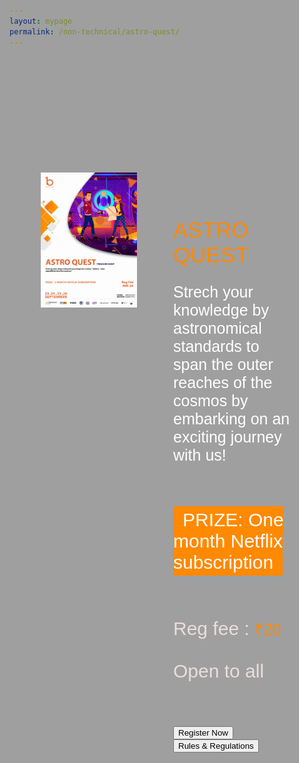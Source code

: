 ```yaml
---
layout: mypage
permalink: /non-technical/astro-quest/
---
```

<style>

body{
    color: #ffffff;
}

.container-ideathon{
    margin-top: 200px;
    margin-left: auto;
    margin-right: auto;
    display: grid;
    grid-template-columns: 1fr 1fr;
    max-width: 80%;
    column-gap: 20px;
    margin-bottom: 100px;
}

.boxes img{
    max-width: 80%;
    justify-self: center;
}
.boxes p{
    font-size: 25px;
    font-family: Verdana, Geneva, Tahoma, sans-serif;
    font-weight: 100;
}
.boxes h4{
    font-family: Verdana, Geneva, Tahoma, sans-serif;
    color: #ecdddd;
    font-size: 30px;
    margin-bottom: 20px;
    padding-top: 30px;
    font-weight: 400;
}
.boxes h5{
    color: #ffffff;
    font-size: 20px;
    font-weight: 300;
    padding-top: 30px;
}
#prize{
    font-family: Arial, Helvetica, sans-serif;
    background-color: #ff8900;
    padding:5px 15px;
    color: #ffffff;
}
.date-sub{
    color: #ff8900;
    font-family: monospace;
    letter-spacing: .0001rem;
}
.boxes:nth-child(3){
    margin-top: 80px;
    margin-bottom: 200px;
    
    justify-self: center;
}

.ab{
    color: #ff8900;
    font-size: 25px;
    font-weight: 200;
}
.c{
    font-size: 35px;
}
@media(max-width: 767px){
    .container-ideathon{
        grid-template-columns: 1fr;

    }
    .boxes img{
        max-width: 100%;
    }

    .boxes h4{
        font-size: 22px;
        font-weight: 200;
        color: #ffffff;
    }
    .container-ideathon .boxes:nth-child(1){
        display: block;
    }
    .c{
        font-size: 30px;
    }
}
.btn-01{
    margin-right: 50px;
}
#canvas {
        width: 100%;
        min-height: 500vh;
        background: #121212;
        background-image: url('/static/images/old-map.jpg');
        background-size: contain;
        position:absolute;
        left:0;
        top:0;
        position: fixed;
        z-index:-1;
        opacity: .4;
    }
</style>

<canvas id="canvas"></canvas>
<div class="container-ideathon">
    <div class="boxes">
        <img src="/static/images/Astro quest_Final.jpg" alt="poster">
    </div>
    <div class="boxes">
        <h4><span class="ab c">ASTRO QUEST</span></h4>
        <p>Strech your knowledge by astronomical standards to span the outer reaches of the cosmos by embarking on an exciting journey with us!</p>
        <h4><span id="prize">PRIZE: One month Netflix subscription</span></h4>
        <h4>Reg fee : <span class="ab">₹20 </span> <br><br>
            Open to all <br><br>
            </h4><br>
            <a href="https://rzp.io/l/bitfliptreasurehunt"><button class="btn-01">Register Now</button></a>
            <a href="/static/BITFLIP_ASTRO QUEST_GENERAL INSTRUCTIONS.pdf"><button class="btn-01">Rules & Regulations</button></a>
    </div>
</div>

<script>
    var Canvas = document.getElementById('canvas');
var ctx = Canvas.getContext('2d');

var resize = function() {
    Canvas.width = Canvas.clientWidth;
    Canvas.height = Canvas.clientHeight;
};
window.addEventListener('resize', resize);
resize();

var elements = [];
var presets = {};

presets.o = function (x, y, s, dx, dy) {
    return {
        x: x,
        y: y,
        r: 12 * s,
        w: 5 * s,
        dx: dx,
        dy: dy,
        draw: function(ctx, t) {
            this.x += this.dx;
            this.y += this.dy;
            
            ctx.beginPath();
            ctx.arc(this.x + + Math.sin((50 + x + (t / 10)) / 100) * 3, this.y + + Math.sin((45 + x + (t / 10)) / 100) * 4, this.r, 0, 2 * Math.PI, false);
            ctx.lineWidth = this.w;
            ctx.strokeStyle = '#fff';
            ctx.stroke();
        }
    }
};

presets.x = function (x, y, s, dx, dy, dr, r) {
    r = r || 0;
    return {
        x: x,
        y: y,
        s: 20 * s,
        w: 5 * s,
        r: r,
        dx: dx,
        dy: dy,
        dr: dr,
        draw: function(ctx, t) {
            this.x += this.dx;
            this.y += this.dy;
            this.r += this.dr;
            
            var _this = this;
            var line = function(x, y, tx, ty, c, o) {
                o = o || 0;
                ctx.beginPath();
                ctx.moveTo(-o + ((_this.s / 2) * x), o + ((_this.s / 2) * y));
                ctx.lineTo(-o + ((_this.s / 2) * tx), o + ((_this.s / 2) * ty));
                ctx.lineWidth = _this.w;
                ctx.strokeStyle = c;
                ctx.stroke();
            };
            
            ctx.save();
            
            ctx.translate(this.x + Math.sin((x + (t / 10)) / 100) * 5, this.y + Math.sin((10 + x + (t / 10)) / 100) * 2);
            ctx.rotate(this.r * Math.PI / 180);
            
            line(-1, -1, 1, 1, '#fff');
            line(1, -1, -1, 1, '#fff');
            
            ctx.restore();
        }
    }
};

for(var x = 0; x < Canvas.width; x++) {
    for(var y = 0; y < Canvas.height; y++) {
        if(Math.round(Math.random() * 8000) == 1) {
            var s = ((Math.random() * 5) + 1) / 10;
            if(Math.round(Math.random()) == 1)
                elements.push(presets.o(x, y, s, 0, 0));
            else
                elements.push(presets.x(x, y, s, 0, 0, ((Math.random() * 3) - 1) / 10, (Math.random() * 360)));
        }
    }
}

setInterval(function() {
    ctx.clearRect(0, 0, Canvas.width, Canvas.height);

    var time = new Date().getTime();
    for (var e in elements)
		elements[e].draw(ctx, time);
}, 10);
</script>